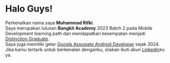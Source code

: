 # Halo Guys!

Perkenalkan nama saya **Muhammad Rifki**.\
Saya merupakan lulusan **Bangkit Academy** 2023 Batch 2 pada Mobile Development learning path dan mendapatkan kesempatan menjadi [Distinction Graduate](https://drive.google.com/drive/folders/sertifikat).\
Saya juga memiliki gelar [Google Assosiate Android Developer](https://www.credential.net/dakuudabykl) sejak 2024.\
Jika kamu tertarik untuk berkenalan denganku, silakan ikuti akun [Linkedin](https://www.linkedin.com/in/muhammad-rifki/)ku ya.



<!--
**muhammadrifkikalsel/muhammadrifkikalsel** is a ✨ _special_ ✨ repository because its `README.md` (this file) appears on your GitHub profile.

Here are some ideas to get you started:

- 🔭 I’m currently working on ...
- 🌱 I’m currently learning ...
- 👯 I’m looking to collaborate on ...
- 🤔 I’m looking for help with ...
- 💬 Ask me about ...
- 📫 How to reach me: ...
- 😄 Pronouns: ...
- ⚡ Fun fact: ...
-->
